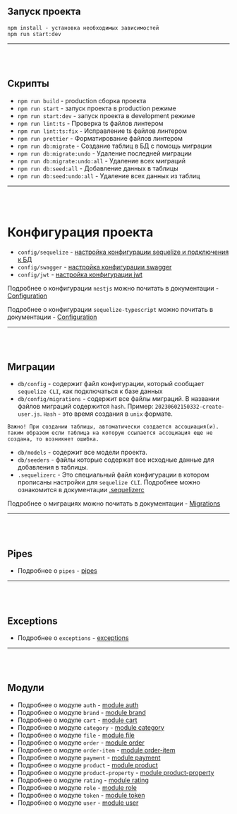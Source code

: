 ## Запуск проекта

```
npm install - установка необходимых зависимостей
npm run start:dev

```

---

<br/>
<br/>

## Скрипты

- `npm run build` - production сборка проекта
- `npm run start` - запуск проекта в production режиме
- `npm run start:dev` - запуск проекта в development режиме
- `npm run lint:ts` - Проверка ts файлов линтером
- `npm run lint:ts:fix` - Исправление ts файлов линтером
- `npm run prettier` - Форматирование файлов линтером
- `npm run db:migrate` - Создание таблиц в БД с помощь миграции
- `npm run db:migrate:undo` - Удаление последней миграции
- `npm run db:migrate:undo:all` - Удаление всех миграций
- `npm run db:seed:all` - Добавление данных в таблицы
- `npm run db:seed:undo:all` - Удаление всех данных из таблиц

---

<br/>
<br/>

# Конфигурация проекта

- `config/sequelize` - [настройка конфигурации sequelize и подключения к БД](config/sequelize/configuration-and-connection-db.md)
- `config/swagger` - [настройка конфигурации swagger](config/swagger/docs/swagger.config.md)
- `config/jwt` - [настройка конфигурации jwt](config/jwt/jwt.config.md)

Подробнее о конфигурации `nestjs` можно почитать в
документации - [Configuration](https://docs-nestjs.netlify.app/techniques/configuration)

Подробнее о конфигурации `sequelize-typescript` можно почитать в
документации - [Configuration](https://github.com/sequelize/sequelize-typescript#configuration)

---

<br/>
<br/>

## Миграции

- `db/config` - содержит файл конфигурации, который сообщает `sequelize CLI`, как подключаться к базе данных
- `db/config/migrations` - содержит все файлы миграций. В названии файлов миграций содержится `hash`.
  Пример: `20230602150332-create-user.js`. `Hash` - это время создания в `unix` формате.

~~~
Важно! При создании таблицы, автоматически создается ассоциация(и). таким образом если таблица на которую ссылается ассоциация еще не создана, то возникнет ошибка.
~~~

- `db/models` - содержит все модели проекта.
- `db/seeders` - файлы которые содержат все исходные данные для добавления в таблицы.
- `.sequelizerc` - Это специальный файл конфигурации в котором прописаны настройки для `sequelize CLI`. Подробнее можно
  ознакомится в документации [.sequelizerc](https://sequelize.org/docs/v6/other-topics/migrations/#the-sequelizerc-file)

Подробнее о миграциях можно почитать в
документации - [Migrations](https://sequelize.org/docs/v6/other-topics/migrations/)


---

<br/>
<br/>

## Pipes

- Подробнее о `pipes` - [pipes](./pipes/pipes.md)

---

<br/>
<br/>

## Exceptions

- Подробнее о `exceptions` - [exceptions](./exceptions/exceptions.md)

---

<br/>
<br/>

## Модули

- Подробнее о модуле `auth` - [module auth](./src/auth/auth.md)
- Подробнее о модуле `brand` - [module brand](./src/brand/brand.md)
- Подробнее о модуле `cart` - [module cart](./src/cart/cart.md)
- Подробнее о модуле `category` - [module category](./src/category/category.md)
- Подробнее о модуле `file` - [module file](./src/file/file.md)
- Подробнее о модуле `order` - [module order](./src/order/order.md)
- Подробнее о модуле `order-item` - [module order-item](./src/order-item/order-item.md)
- Подробнее о модуле `payment` - [module payment](./src/payment/payment.md)
- Подробнее о модуле `product` - [module product](./src/product/product.md)
- Подробнее о модуле `product-property` - [module product-property](./src/product-property/product-property.md)
- Подробнее о модуле `rating` - [module rating](./src/rating/rating.md)
- Подробнее о модуле `role` - [module role](./src/role/role.md)
- Подробнее о модуле `token` - [module token](./src/token/token.md)
- Подробнее о модуле `user` - [module user](./src/user/user.md)